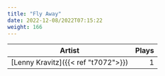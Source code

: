 ```yaml
---
title: "Fly Away"
date: 2022-12-08/2022T07:15:22
weight: 166
---
```




 Artist | Plays 
----- | -----:
[Lenny Kravitz]({{< ref "t7072">}}) | 1
